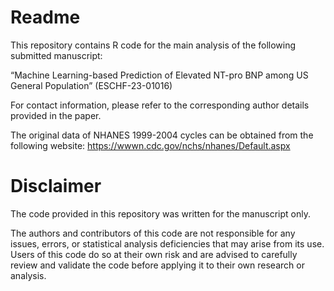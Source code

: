 # Readme

This repository contains R code for the main analysis of the following submitted manuscript:

“Machine Learning-based Prediction of Elevated NT-pro BNP among US General Population” (ESCHF-23-01016) 

For contact information, please refer to the corresponding author details provided in the paper.

The original data of NHANES 1999-2004 cycles can be obtained from the following website:
https://wwwn.cdc.gov/nchs/nhanes/Default.aspx

# Disclaimer
The code provided in this repository was written for the manuscript only. 

The authors and contributors of this code are not responsible for any issues, errors, or statistical analysis deficiencies that may arise from its use. Users of this code do so at their own risk and are advised to carefully review and validate the code before applying it to their own research or analysis. 
